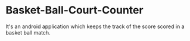 # Basket-Ball-Court-Counter
It's an android application which keeps the track of the score scored in a basket ball match.
